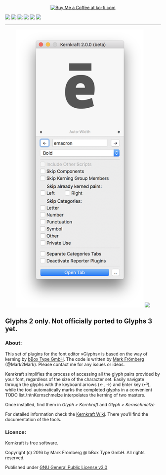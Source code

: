 <p align="center">
<a href='https://ko-fi.com/M4M580HG' target='_blank'><img height='36' style='border:0px;height:36px;' src='https://az743702.vo.msecnd.net/cdn/kofi1.png?v=0' border='0' alt='Buy Me a Coffee at ko-fi.com' /></a>
</p>

<img src="https://img.shields.io/badge/version%20-2.0.0-red.svg"> <a href="https://glyphsapp.com/"><img src="https://img.shields.io/badge/environment%20-GlyphsApp-brightgreen.svg"></a> <img src="https://img.shields.io/badge/type%20-Plugin-blue.svg"> <img src="https://img.shields.io/badge/python%20-2.7-blue.svg"> <a href="http://ts-vanilla.readthedocs.io/en/latest/"> <img src="https://img.shields.io/badge/dependencies%20-Vanilla-lightgray.svg"></a> <a href="https://github.com/bBoxType/Kernkraft/blob/master/LICENSE.txt"> <img src="https://img.shields.io/badge/license%20-GNU 3.0-lightgray.svg"></a>

---

<p align="center">
<img src="https://raw.githubusercontent.com/bBoxType/Kernkraft/master/Kernkraft%2002.png" height="900">
<img src="https://github.com/carrois/Kernkraft/blob/master/Kernschmelze%2001.png" width="400">
</p>

## Glyphs 2 only. Not officially ported to Glyphs 3 yet.

### About:

This set of plugins for the font editor »Glyphs« is based on the way of kerning by [bBox Type GmbH](https://www.bboxtype.com). The code is written by [Mark Frömberg](http://www.markfromberg.com) (@Mark2Mark). Please contact me for any issues or ideas.

Kenrkraft simplifies the process of accessing all the glyph pairs provided by your font, regardless of the size of the character set. Easily navigate through the glyphs with the keyboard arrows (←, →) and Enter key (⏎), while the tool automatically marks the completed glyphs in a convenient TODO list.\n\nKernschmelze interpolates the kerning of two masters.

Once installed, find them in *Glyph > Kernkraft* and *Glyph > Kernschmelze*

For detailed information check the [Kernkraft Wiki](https://github.com/carrois/Kernkraft/wiki). There you’ll find the documentation of the tools.

### Licence:

Kernkraft is free software.

Copyright (c) 2016 by Mark Frömberg @ bBox Type GmbH. All rights reserved.

Published under [GNU General Public License v3.0](https://github.com/carrois/Kernkraft/blob/master/LICENSE.txt)
